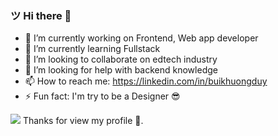 ### ツ Hi there 👋

- 🔭 I’m currently working on Frontend, Web app developer
- 🌱 I’m currently learning Fullstack
- 👯 I’m looking to collaborate on edtech industry 
- 🤔 I’m looking for help with backend knowledge 
- 📫 How to reach me: https://linkedin.com/in/buikhuongduy
- ⚡ Fun fact: I'm try to be a Designer 😎

![](https://komarev.com/ghpvc/?username=001123&color=blue) Thanks for view my profile 🙏.
